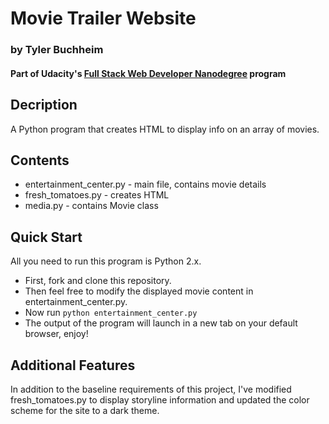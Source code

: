 # Movie Trailer Website
### by Tyler Buchheim
#### Part of Udacity's [Full Stack Web Developer Nanodegree](https://www.udacity.com/course/full-stack-web-developer-nanodegree--nd004) program

## Decription
A Python program that creates HTML to display info on an array of movies.

## Contents

* entertainment_center.py - main file, contains movie details
* fresh_tomatoes.py - creates HTML
* media.py - contains Movie class

## Quick Start
All you need to run this program is Python 2.x.

* First, fork and clone this repository.
* Then feel free to modify the displayed movie content in entertainment_center.py.
* Now run `python entertainment_center.py`
* The output of the program will launch in a new tab on your default browser, enjoy!

## Additional Features
In addition to the baseline requirements of this project, I've modified fresh_tomatoes.py to display storyline information and updated the color scheme for the site to a dark theme.
